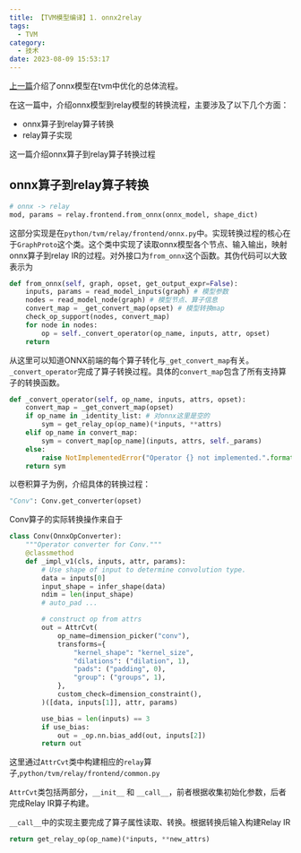```yaml
---
title: 【TVM模型编译】1. onnx2relay
tags:
  - TVM
category:
  - 技术
date: 2023-08-09 15:53:17
---
```


[上一篇](../tvm-onnx)介绍了onnx模型在tvm中优化的总体流程。

在这一篇中，介绍onnx模型到relay模型的转换流程，主要涉及了以下几个方面：
- onnx算子到relay算子转换
- relay算子实现

这一篇介绍onnx算子到relay算子转换过程

## onnx算子到relay算子转换

```python
# onnx -> relay
mod, params = relay.frontend.from_onnx(onnx_model, shape_dict)
```

这部分实现是在`python/tvm/relay/frontend/onnx.py`中。实现转换过程的核心在于`GraphProto`这个类。这个类中实现了读取onnx模型各个节点、输入输出，映射onnx算子到relay IR的过程。对外接口为`from_onnx`这个函数。其伪代码可以大致表示为

```python
def from_onnx(self, graph, opset, get_output_expr=False):
    inputs, params = read_model_inputs(graph) # 模型参数
    nodes = read_model_node(graph) # 模型节点、算子信息
    convert_map = _get_convert_map(opset) # 模型转换map
    check_op_support(nodes, convert_map)
    for node in nodes:
        op = self._convert_operator(op_name, inputs, attr, opset)
    return
```

从这里可以知道ONNX前端的每个算子转化与`_get_convert_map`有关。
`_convert_operator`完成了算子转换过程。具体的`convert_map`包含了所有支持算子的转换函数。

```python
def _convert_operator(self, op_name, inputs, attrs, opset):
    convert_map = _get_convert_map(opset)
    if op_name in _identity_list: # 对onnx这里是空的
        sym = get_relay_op(op_name)(*inputs, **attrs)
    elif op_name in convert_map:
        sym = convert_map[op_name](inputs, attrs, self._params)
    else:
        raise NotImplementedError("Operator {} not implemented.".format(op_name))
    return sym
```

以卷积算子为例，介绍具体的转换过程：

```python
"Conv": Conv.get_converter(opset)
```

Conv算子的实际转换操作来自于
```python
class Conv(OnnxOpConverter):
    """Operator converter for Conv."""
    @classmethod
    def _impl_v1(cls, inputs, attr, params):
        # Use shape of input to determine convolution type.
        data = inputs[0]
        input_shape = infer_shape(data)
        ndim = len(input_shape)
        # auto_pad ...

        # construct op from attrs
        out = AttrCvt(
            op_name=dimension_picker("conv"),
            transforms={
                "kernel_shape": "kernel_size",
                "dilations": ("dilation", 1),
                "pads": ("padding", 0),
                "group": ("groups", 1),
            },
            custom_check=dimension_constraint(),
        )([data, inputs[1]], attr, params)

        use_bias = len(inputs) == 3
        if use_bias:
            out = _op.nn.bias_add(out, inputs[2])
        return out
```

这里通过`AttrCvt`类中构建相应的`relay`算子,`python/tvm/relay/frontend/common.py`

`AttrCvt`类包括两部分，`__init__` 和 `__call__`，前者根据收集初始化参数，后者完成Relay IR算子构建。

`__call__`中的实现主要完成了算子属性读取、转换。根据转换后输入构建Relay IR

```python
return get_relay_op(op_name)(*inputs, **new_attrs)
```

